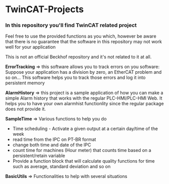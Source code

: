 # TwinCAT-Projects

### In this repository you'll find TwinCAT related project

Feel free to use the provided functions as you which, however be aware that there is no guarantee that
the software in this repository may not work well for your application

This is not an official Beckhof repository and it's not related to it at all.

**ErrorTracking** => this software allows you to track errors on you software:
Suppose your application has a division by zero, an EtherCAT problem and so on...
This software helps you to track those errors and log it into persistent memory

**AlarmHistory** => this project is a sample application of how you can make a simple
Alarm history that works with the regular PLC-HMI/PLC-HMI Web.
It helps you to have your own alarmhist functionlity since the regular package does
not provide it.

**SampleTime** => Various functions to help you do
* Time scheduling - Activate a given output at a certain day/time of the week
* read time from the IPC on PT-BR format
* change both time and date of the IPC
* count time for machines (Hour meter) that counts time based on a persistent/retain variable
* Provide a function block that will calculate quality functions for time such as average, standard deviation and so on

**BasicUtils** => Functionalities to help with several situations
